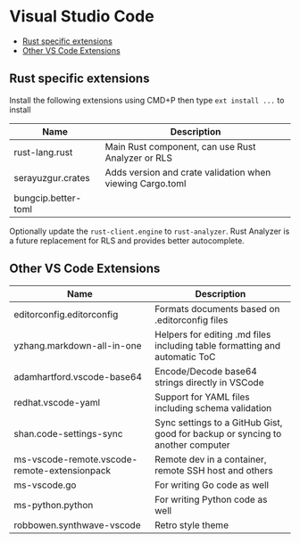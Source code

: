 # Visual Studio Code <!-- omit in toc -->

- [Rust specific extensions](#rust-specific-extensions)
- [Other VS Code Extensions](#other-vs-code-extensions)

## Rust specific extensions

Install the following extensions using CMD+P then type `ext install ...` to install

| Name                | Description                                               |
| ------------------- | --------------------------------------------------------- |
| rust-lang.rust      | Main Rust component, can use Rust Analyzer or RLS         |
| serayuzgur.crates   | Adds version and crate validation when viewing Cargo.toml |
| bungcip.better-toml |                                                           |

Optionally update the `rust-client.engine` to `rust-analyzer`. Rust Analyzer is a future replacement for RLS and provides better autocomplete.

## Other VS Code Extensions

| Name                                         | Description                                                                    |
| -------------------------------------------- | ------------------------------------------------------------------------------ |
| editorconfig.editorconfig                    | Formats documents based on .editorconfig files                                 |
| yzhang.markdown-all-in-one                   | Helpers for editing .md files including table formatting and automatic ToC     |
| adamhartford.vscode-base64                   | Encode/Decode base64 strings directly in VSCode                                |
| redhat.vscode-yaml                           | Support for YAML files including schema validation                             |
| shan.code-settings-sync                      | Sync settings to a GitHub Gist, good for backup or syncing to another computer |
| ms-vscode-remote.vscode-remote-extensionpack | Remote dev in a container, remote SSH host and others                          |
| ms-vscode.go                                 | For writing Go code as well                                                    |
| ms-python.python                             | For writing Python code as well                                                |
| robbowen.synthwave-vscode                    | Retro style theme                                                              |
